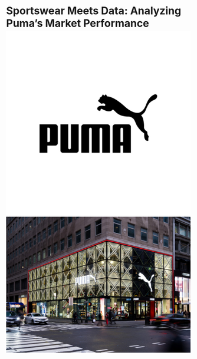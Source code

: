 <h1 style="margin-bottom:5px;">Sportswear Meets Data: Analyzing Puma’s Market Performance</h1>
<img src="pictures/puma.jpg" alt="Puma Logo" width="500"> <img src="pictures/puma store.jpg" alt="Puma Store" width="500">






